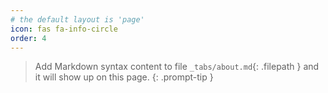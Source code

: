 ```yaml
---
# the default layout is 'page'
icon: fas fa-info-circle
order: 4
---
```


> Add Markdown syntax content to file `_tabs/about.md`{: .filepath } and it will show up on this page.
> {: .prompt-tip }

<!--
### Reference site

|                                                                                         where i learned                                                                                         | what i learned here |
| :---------------------------------------------------------------------------------------------------------------------------------------------------------------------------------------------: | :-----------------: |
|                                                                   [MDN](https://developer.mozilla.org/ko/){:target="\_blank"}                                                                   |                     |
|                                                                        [NPM](https://www.npmjs.com/){:target="\_blank"}                                                                         |                     |
| [마크다운 문법 살펴보기](https://docs.github.com/en/get-started/writing-on-github/getting-started-with-writing-and-formatting-on-github/basic-writing-and-formatting-syntax){:target="\_blank"} |      Markdown       |
|                                                                [엘리스 SW 트랙 4기](https://elice.training/){:target="\_blank"}                                                                 |     JavaScript      |
|                                                                [인공지능사관학교](https://gj-aischool.or.kr/){:target="\_blank"}                                                                |       Python        |

### Content list

|                  what i learned                  |                                                                                                                                about                                                                                                                                 |
| :----------------------------------------------: | :------------------------------------------------------------------------------------------------------------------------------------------------------------------------------------------------------------------------------------------------------------------: |
|                      React                       | [문법 정리](https://github.com/leekh8/leekh8.github.io/blob/main/assets/lib/code/react/react-grammar.jsx){:target="\_blank"}<br>[기본 활용](https://github.com/leekh8/leekh8.github.io/blob/main/assets/lib/code/react/react-utilizing-basic.jsx){:target="\_blank"} |
|                        JS                        |                                                                                                                                Python                                                                                                                                |
|                    HTML, CSS                     |                                                                                                           [NPM](https://www.npmjs.com/){:target="\_blank"}                                                                                                           |
| [NPM](https://www.npmjs.com/){:target="\_blank"} |                                                                                                           [NPM](https://www.npmjs.com/){:target="\_blank"}                                                                                                           |

에 기본 문법 정리

#### 사용한 Theme: [Jekyll Theme: Chirpy](https://github.com/leekh8/leekh8.github.io/blob/main/Chirpy-README.md)
-->
